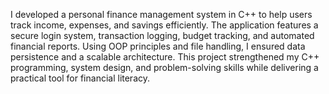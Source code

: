 I developed a personal finance management system in C++ to help users track income, expenses, and savings efficiently. The application features a secure login system, transaction logging, budget tracking, and automated financial reports. Using OOP principles and file handling, I ensured data persistence and a scalable architecture. This project strengthened my C++ programming, system design, and problem-solving skills while delivering a practical tool for financial literacy.
